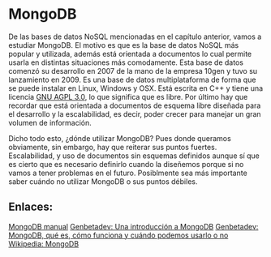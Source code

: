 # MongoDB

De las bases de datos NoSQL mencionadas en el capítulo anterior, vamos a estudiar MongoDB. El motivo es que es la base de datos NoSQL más popular y utilizada, además está orientada a documentos lo cual permite usarla en distintas situaciones más comodamente. Esta base de datos comenzó su desarrollo en 2007 de la mano de la empresa 10gen y tuvo su lanzamiento en 2009. Es una base de datos multiplataforma de forma que se puede instalar en Linux, Windows y OSX. Está escrita en C++ y tiene una licencia [GNU AGPL 3.0](https://es.wikipedia.org/wiki/GNU_Affero_General_Public_License), lo que significa que es libre. Por último hay que recordar que está orientada a documentos de esquema libre diseñada para el desarrollo y la escalabilidad, es decir, poder crecer para manejar un gran volumen de información.

Dicho todo esto, ¿dónde utilizar MongoDB? Pues donde queramos obviamente, sin embargo, hay que reiterar sus puntos fuertes. Escalabilidad, y uso de documentos sin esquemas definidos aunque sí que es cierto que es necesario definirlo cuando la diseñemos porque si no vamos a tener problemas en el futuro. Posiblmente sea más importante saber cuándo no utilizar MongoDB o sus puntos débiles.
 
## Enlaces:
 
[MongoDB manual](https://docs.mongodb.com/manual/)
[Genbetadev: Una introducción a MongoDB](https://www.genbetadev.com/bases-de-datos/una-introduccion-a-mongodb)
[Genbetadev: MongoDB, qué es, cómo funciona y cuándo podemos usarlo o no](https://www.genbetadev.com/bases-de-datos/mongodb-que-es-como-funciona-y-cuando-podemos-usarlo-o-no)
[Wikipedia: MongoDB](https://es.wikipedia.org/wiki/MongoDB)
